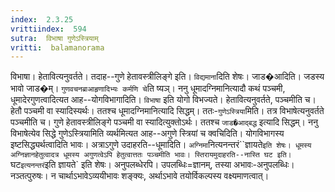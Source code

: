 ```yaml
---
index:  2.3.25
vrittiindex:  594
sutra:  विभाषा गुणेऽस्त्रियाम्
vritti:  balamanorama 
---
```


विभाषा। हेतावित्यनुवर्तते। तदाह--गुणे हेतावस्त्रीलिङ्गे इति। `विद्यमाना`दिति शेषः। जाड�आदिति। जडस्य भावो जाड�म्। `गुणवचनब्राआहृणादिभ्यः कर्मणि चे`ति ष्यञ्। ननु धूमादग्निमानित्यादौ कथं पञ्चमी, धूमादेरगुणत्वादित्यत आह--योगविभागादिति। `विभाषा` इति योगो विभज्यते। हेतावित्यनुवर्तते, पञ्चमीति च। हेतौ पञ्चमी वा स्यादिस्यर्थः। ततश्च धूमादग्निमानित्यादि सिद्धम्। ततः-`गुणेऽस्त्रिया`मिति। तत्र विभाषेत्यनुवर्तते पञ्चमीति च। गुणे हेतावस्त्रीलिङ्गे पञ्चमी वा स्यादित्युक्तोऽर्थः। ततश्च `जाड�आद्बद्ध` इत्यादि सिद्धम्। ननु विभाषेत्येव सिद्धे गुणेऽस्त्रियामिति व्यर्थमित्यत आह--अगुणे स्त्रियां च क्वचिदिति। योगविभागस्य इष्टसिद्ध्यर्थत्वादिति भावः। अत्राऽगुणे उदाहरति--धूमादिति। `अग्निमा`नित्यनन्तरं``ज्ञायते` इति शेषः। धूमस्य अग्निज्ञानहेतुत्वादत्र धूमस्य अगुणत्वेऽपि हेतुत्वात्ततः पञ्चमीति भावः। स्तिरायमुदाहरति--नास्ति घट इति। `घट` इत्यनन्तरं `इति ज्ञायते` इति शेषः। अनुपलब्धेरपि। उपलब्धिः=ज्ञानम्, तस्या अभावः-अनुपलब्धिः। नञ्तत्पुरुषः। न चार्थाऽभावेऽव्ययीभावः शङ्क्यः, अर्थाऽभावे तयोर्विकल्पस्य वक्ष्यमाणत्वात्। 

